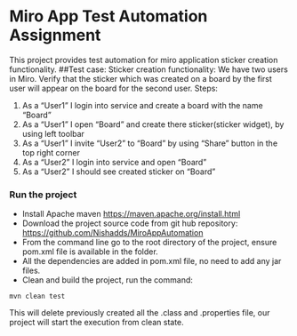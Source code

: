 # Miro App Test Automation Assignment

This project provides test automation for miro application sticker creation functionality.
##Test case: Sticker creation functionality:
We have two users in Miro. Verify that the sticker which was created on a board by the
first user will appear on the board for the second user.
Steps:
1. As a “User1” I login into service and create a board with the name “Board”
2. As a “User1” I open “Board” and create there sticker(sticker widget), by using left
   toolbar
3. As a “User1” I invite “User2” to “Board” by using “Share” button in the top right
   corner
4. As a “User2” I login into service and open “Board”
5. As a “User2” I should see created sticker on “Board”

### Run the project
- Install Apache maven https://maven.apache.org/install.html
- Download the project source code from git hub repository: https://github.com/Nishadds/MiroAppAutomation
- From the command line go to the root directory of the project, ensure pom.xml file is available in the folder.
- All the dependencies are added in pom.xml file, no need to add any jar files.
- Clean and build the project, run the command:
```aidl
mvn clean test
```
This will delete previously created all the .class and .properties file, our project will start the execution from clean state.
